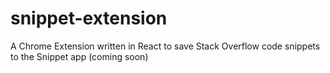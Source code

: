 # snippet-extension
A Chrome Extension written in React to save Stack Overflow code snippets to the Snippet app (coming soon)

